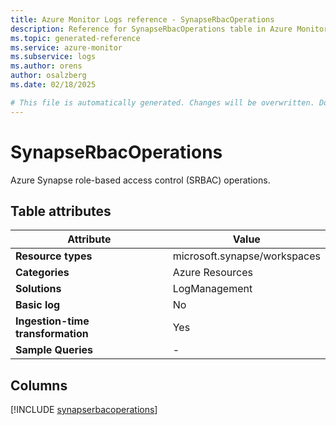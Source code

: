 ```yaml
---
title: Azure Monitor Logs reference - SynapseRbacOperations
description: Reference for SynapseRbacOperations table in Azure Monitor Logs.
ms.topic: generated-reference
ms.service: azure-monitor
ms.subservice: logs
ms.author: orens
author: osalzberg
ms.date: 02/18/2025

# This file is automatically generated. Changes will be overwritten. Do not change this file directly.
---
```


# SynapseRbacOperations

Azure Synapse role-based access control (SRBAC) operations.


## Table attributes

|Attribute|Value|
|---|---|
|**Resource types**|microsoft.synapse/workspaces|
|**Categories**|Azure Resources|
|**Solutions**| LogManagement|
|**Basic log**|No|
|**Ingestion-time transformation**|Yes|
|**Sample Queries**|-|



## Columns
  
[!INCLUDE [synapserbacoperations](~/reusable-content/ce-skilling/azure/includes/azure-monitor/reference/tables/synapserbacoperations-include.md)]
